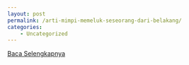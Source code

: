 ```yaml
---
layout: post
permalink: /arti-mimpi-memeluk-seseorang-dari-belakang/
categories:
    - Uncategorized
---
```


[Baca Selengkapnya](/07)